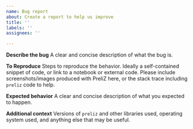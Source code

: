 ```yaml
---
name: Bug report
about: Create a report to help us improve
title: ''
labels: ''
assignees: ''

---
```


**Describe the bug**
A clear and concise description of what the bug is.

**To Reproduce**
Steps to reproduce the behavior. Ideally a self-contained snippet of code, or link to a notebook or external code. Please include screenshots/images produced with PreliZ here, or the stack trace including `preliz` code to help.

**Expected behavior**
A clear and concise description of what you expected to happen.

**Additional context**
Versions of `preliz` and other libraries used, operating system used, and anything else that may be useful.
